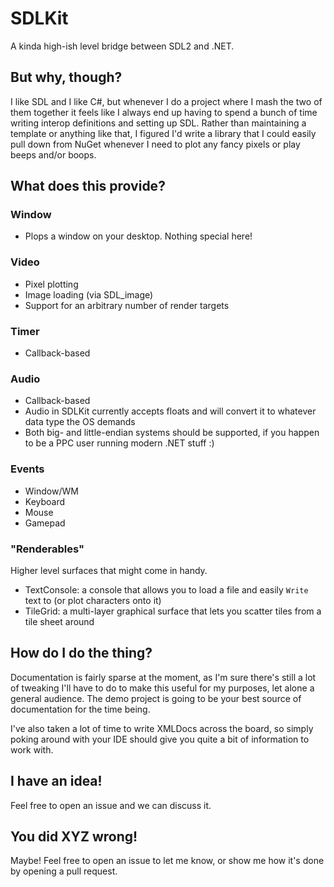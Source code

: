 # SDLKit

A kinda high-ish level bridge between SDL2 and .NET.


## But why, though?

I like SDL and I like C#, but whenever I do a project where I mash the two of them together it feels like I always end
up having to spend a bunch of time writing interop definitions and setting up SDL. Rather than maintaining a template
or anything like that, I figured I'd write a library that I could easily pull down from NuGet whenever I need to plot
any fancy pixels or play beeps and/or boops.


## What does this provide?

### Window

* Plops a window on your desktop. Nothing special here!


### Video

* Pixel plotting
* Image loading (via SDL_image)
* Support for an arbitrary number of render targets


### Timer

* Callback-based


### Audio

* Callback-based
* Audio in SDLKit currently accepts floats and will convert it to whatever data type the OS demands
* Both big- and little-endian systems should be supported, if you happen to be a PPC user running modern .NET stuff :)


### Events

* Window/WM
* Keyboard
* Mouse
* Gamepad


### "Renderables"

Higher level surfaces that might come in handy.

* TextConsole: a console that allows you to load a file and easily `Write` text to (or plot characters onto it)
* TileGrid: a multi-layer graphical surface that lets you scatter tiles from a tile sheet around


## How do I do the thing?

Documentation is fairly sparse at the moment, as I'm sure there's still a lot of tweaking I'll have to do to make this
useful for my purposes, let alone a general audience. The demo project is going to be your best source of documentation
for the time being.

I've also taken a lot of time to write XMLDocs across the board, so simply poking around with your IDE should give you
quite a bit of information to work with.


## I have an idea!

Feel free to open an issue and we can discuss it.


## You did XYZ wrong!

Maybe! Feel free to open an issue to let me know, or show me how it's done by opening a pull request.
